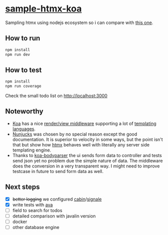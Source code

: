 # [sample-htmx-koa][repo]

Sampling htmx using nodejs ecosystem so i can compare with [this one][other].

## How to run

```bash
npm install
npm run dev
```

## How to test

```bash
npm install
npm run coverage
```

Check the small todo list on <http://localhost:3000>

## Noteworthy

- [Koa][koa] has a nice [render/view middleware][koa-view] supporting a lot of
  [templating languages][temp-langs].
- [Nunjucks][njk] was chosen by no special reason except the good documentation.
  It is superior to velocity in some ways, but the point isn't that but show how
  [htmx][htmx] behaves well with literally any server side templating engine.
- Thanks to [koa-bodyparser][body-parser] the ui sends form data to controller
  and tests send json yet no problem due the simple nature of data. The
  middleware does the conversion in a very transparent way. I might need to
  improve testcase in future to send form data as well.

## Next steps

- [X] ~~better logging~~ we configured [cabin][cabin]/[signale][signale]
- [X] write tests with [ava][ava]
- [ ] field to search for todos
- [ ] detailed comparison with javalin version
- [ ] docker
- [ ] other database engine

[repo]: https://github.com/sombriks/sample-htmx-koa
[other]: https://github.com/sombriks/sample-htmx-javalin
[koa]: https://koajs.com/
[koa-view]: https://github.com/ladjs/koa-views
[temp-langs]: https://github.com/tj/consolidate.js#supported-template-engines
[njk]: https://mozilla.github.io/nunjucks/getting-started.html
[htmx]: https://htmx.org
[cabin]: https://cabinjs.com
[signale]: https://github.com/klaudiosinani/signale
[ava]: https://github.com/avajs/ava
[body-parser]: https://github.com/koajs/bodyparser
